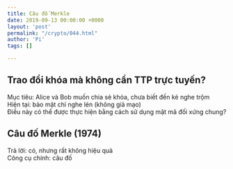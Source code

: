 ```yaml
---
title: Câu đố Merkle
date: 2019-09-13 00:00:00 +0000
layout: 'post'
permalink: "/crypto/044.html"
author: 'Pi'
tags: []

---
```


## Trao đổi khóa mà không cần TTP trực tuyến?

Mục tiêu: Alice và Bob muốn chia sẻ khóa, chưa biết đến kẻ nghe trộm<br/>
Hiện tại: bảo mật chỉ nghe lén (không giả mạo)<br/>
Điều này có thể được thực hiện bằng cách sử dụng mật mã đối xứng chung?

## Câu đố Merkle (1974)

Trả lời: có, nhưng rất không hiệu quả<br/>
Công cụ chính: câu đố<br/>